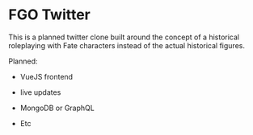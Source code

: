 # FGO Twitter

This is a planned twitter clone built around the concept of a historical roleplaying with Fate characters instead of the actual historical figures.

Planned:

* VueJS frontend

* live updates

* MongoDB or GraphQL

* Etc
